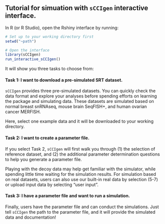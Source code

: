 
<!-- README.md is generated from README.Rmd. Please edit that file -->

## Tutorial for simuation with `sCCIgen` interactive interface.

In R (or R Studio), open the Rshiny interface by running:

``` r
# Set up to your working directory first 
setwd("~path")

# Open the interface
library(sCCIgen)
run_interactive_sCCIgen()
```

It will show you three tasks to choose from:

#### Task 1: I want to download a pre-simulated SRT dataset.

`sCCIgen` provides three pre-simulated datasets. You can quickly check
the data format and explore your analyses before spending efforts on
learning the package and simulating data. These datasets are simulated
based on normal breast snRNAseq, mouse brain SeqFISH+, and human ovarian
cancer MERFISH.

Here, select one example data and it will be downloaded to your working
directory.

#### Task 2: I want to create a parameter file.

If you select Task 2, `sCCIgen` will first walk you through (1) the
selection of reference dataset, and (2) the additional parameter
determination questions to help you generate a parameter file.

Playing with the decoy data may help get familiar with the simulator,
while spending little time waiting for the simulation results. For
simulation based on real datasets, users can also use our built-in real
data by selection (5-7) or upload input data by selecting “user input”.

#### Task 3: I have a parameter file and want to run a simulation.

Finally, users have the parameter file and can conduct the simulations.
Just tell `sCCIgen` the path to the parameter file, and it will provide
the simulated data and documentation!
